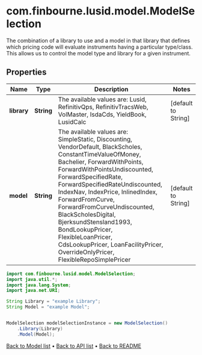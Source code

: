# com.finbourne.lusid.model.ModelSelection
The combination of a library to use and a model in that library that defines which pricing code will evaluate instruments  having a particular type/class. This allows us to control the model type and library for a given instrument.

## Properties

Name | Type | Description | Notes
------------ | ------------- | ------------- | -------------
**library** | **String** | The available values are: Lusid, RefinitivQps, RefinitivTracsWeb, VolMaster, IsdaCds, YieldBook, LusidCalc | [default to String]
**model** | **String** | The available values are: SimpleStatic, Discounting, VendorDefault, BlackScholes, ConstantTimeValueOfMoney, Bachelier, ForwardWithPoints, ForwardWithPointsUndiscounted, ForwardSpecifiedRate, ForwardSpecifiedRateUndiscounted, IndexNav, IndexPrice, InlinedIndex, ForwardFromCurve, ForwardFromCurveUndiscounted, BlackScholesDigital, BjerksundStensland1993, BondLookupPricer, FlexibleLoanPricer, CdsLookupPricer, LoanFacilityPricer, OverrideOnlyPricer, FlexibleRepoSimplePricer | [default to String]

```java
import com.finbourne.lusid.model.ModelSelection;
import java.util.*;
import java.lang.System;
import java.net.URI;

String Library = "example Library";
String Model = "example Model";


ModelSelection modelSelectionInstance = new ModelSelection()
    .Library(Library)
    .Model(Model);
```


[Back to Model list](../README.md#documentation-for-models) &#8226; [Back to API list](../README.md#documentation-for-api-endpoints) &#8226; [Back to README](../README.md)
